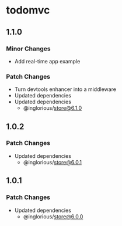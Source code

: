 # todomvc

## 1.1.0

### Minor Changes

- Add real-time app example

### Patch Changes

- Turn devtools enhancer into a middleware
- Updated dependencies
- Updated dependencies
  - @inglorious/store@6.1.0

## 1.0.2

### Patch Changes

- Updated dependencies
  - @inglorious/store@6.0.1

## 1.0.1

### Patch Changes

- Updated dependencies
  - @inglorious/store@6.0.0
